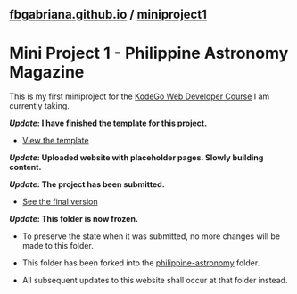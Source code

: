 ## [fbgabriana.github.io](/) / [miniproject1](/miniproject1/)

# Mini Project 1 - Philippine Astronomy Magazine

This is my first miniproject for the [KodeGo Web Developer Course](https://kodego.ph/courses/1) I am currently taking.

**_Update_: I have finished the template for this project.**

* [View the template](template/)

**_Update_: Uploaded website with placeholder pages. Slowly building content.**

**_Update_: The project has been submitted.**

* [See the final version](home/)

**_Update_: This folder is now frozen.**

* To preserve the state when it was submitted, no more changes will be made to this folder.

* This folder has been forked into the [philippine-astronomy](/philippine-astronomy/) folder.

* All subsequent updates to this website shall occur at that folder instead.

